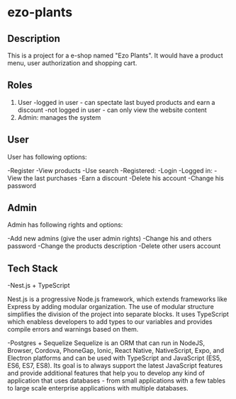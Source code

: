# ezo-plants

## Description
This is a project for a e-shop named "Ezo Plants". It would have a product menu, user authorization and shopping cart.

## Roles
1) User 
    -logged in user - can spectate last buyed products and earn a discount
    -not logged in user - can only view the website content
2) Admin: manages the system

## User
User has following options:

-Register
-View products
-Use search
-Registered:
-Login
-Logged in:
-View the last purchases
-Earn a discount
-Delete his account
-Change his password
    
## Admin
Admin has following rights and options:

-Add new admins (give the user admin rights)
-Change his and others password
-Change the products description
-Delete other users account

## Tech Stack
-Nest.js + TypeScript

Nest.js is a progressive Node.js framework, which extends frameworks like Express by adding modular organization. The use of modular structure simplifies the division of the project into separate blocks. It uses TypeScript which enabless developers to add types to our variables and provides compile errors and warnings based on them.

-Postgres + Sequelize
Sequelize is an ORM that can run in NodeJS, Browser, Cordova, PhoneGap, Ionic, React Native, NativeScript, Expo, and Electron platforms and can be used with TypeScript and JavaScript (ES5, ES6, ES7, ES8). Its goal is to always support the latest JavaScript features and provide additional features that help you to develop any kind of application that uses databases - from small applications with a few tables to large scale enterprise applications with multiple databases.
